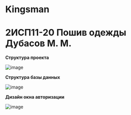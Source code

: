 # Kingsman

<h1>2ИСП11-20 Пошив одежды Дубасов М. М.</h1>
<b>Структура проекта</b>

![image](https://user-images.githubusercontent.com/80783715/224221657-691aee27-4e8b-4023-b123-d6e4f8fa553b.png)

<b>Структура базы данных</b>

![image](https://user-images.githubusercontent.com/80783715/224987098-c7ecb895-f342-4620-95cf-5715b0c372ec.png)

<b>Дизайн окна авторизации</b>

![image](https://user-images.githubusercontent.com/80783715/225631608-1f2c732b-70f1-4295-9a4d-f6753c5b0024.png)
